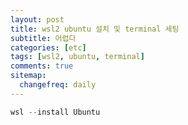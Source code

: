 ```yaml
---
layout: post
title: wsl2 ubuntu 설치 및 terminal 세팅
subtitle: 어렵다
categories: [etc]
tags: [wsl2, ubuntu, terminal]
comments: true
sitemap:
  changefreq: daily
---
```


```powershell
wsl --install Ubuntu
```